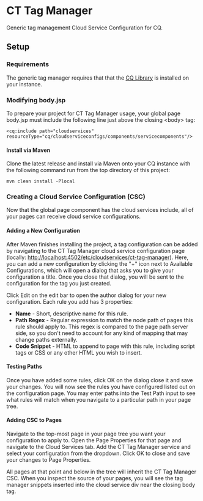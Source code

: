 
# CT Tag Manager
Generic tag management Cloud Service Configuration for CQ.

## Setup

### Requirements
The generic tag manager requires that that the [CQ Library](https://github.com/Citytechinc/cq-library) is installed on your instance.

### Modifying body.jsp
To prepare your project for CT Tag Manager usage, your global page body.jsp must include the following line just above
the closing &lt;body&gt; tag:

    <cq:include path="cloudservices" resourceType="cq/cloudserviceconfigs/components/servicecomponents"/>

#### Install via Maven
Clone the latest release and install via Maven onto your CQ instance with the following command run from the top directory of this project:

    mvn clean install -Plocal

### Creating a Cloud Service Configuration (CSC)
Now that the global page component has the cloud services include, all of your pages can receive cloud service configurations.

#### Adding a New Configuration
After Maven finishes installing the project, a tag configuration can be added by navigating to the CT Tag Manager cloud service configuration page (locally: [http://localhost:4502/etc/cloudservices/ct-tag-manager](http://localhost:4502/etc/cloudservices/ct-tag-manager)). Here, you can add a new configuration by clicking the "+" icon next to Available Configurations, which will open a dialog that asks you to give your configuration a title. Once you close that dialog, you will be sent to the configuration for the tag you just created.

Click Edit on the edit bar to open the author dialog for your new configuration. Each rule you add has 3 properties:

* **Name** - Short, descriptive name for this rule.
* **Path Regex** - Regular expression to match the node path of pages this rule should apply to. This regex is compared to the page path server side, so you don't need to account for any kind of mapping that may change paths externally.
* **Code Snippet** - HTML to append to page with this rule, including script tags or CSS or any other HTML you wish to insert.

#### Testing Paths
Once you have added some rules, click OK on the dialog close it and save your changes. You will now see the rules you have configured listed out on the configuration page. You may enter paths into the Test Path input to see what rules will match when you navigate to a particular path in your page tree.

#### Adding CSC to Pages
Navigate to the top-most page in your page tree you want your configuration to apply to. Open the Page Properties for that page and navigate to the Cloud Services tab. Add the CT Tag Manager service and select your configuration from the dropdown. Click OK to close and save your changes to Page Properties.

All pages at that point and below in the tree will inherit the CT Tag Manager CSC. When you inspect the source of your pages, you will see the tag manager snippets inserted into the cloud service div near the closing body tag.
